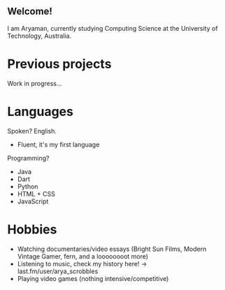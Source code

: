 ## Welcome!
I am Aryaman, currently studying Computing Science at the University of Technology, Australia.

# Previous projects


Work in progress...


# Languages

Spoken? English.
* Fluent, it's my first language

Programming? 
* Java
* Dart
* Python
* HTML + CSS
* JavaScript


# Hobbies
* Watching documentaries/video essays (Bright Sun Films, Modern Vintage Gamer, fern, and a loooooooot more)
* Listening to music, check my history here! -> last.fm/user/arya_scrobbles
* Playing video games (nothing intensive/competitive)



<!--
**AryamanSultania/AryamanSultania** is a ✨ _special_ ✨ repository because its `README.md` (this file) appears on your GitHub profile.

Here are some ideas to get you started:

- 🔭 I’m currently working on ...
- 🌱 I’m currently learning ...
- 👯 I’m looking to collaborate on ...
- 🤔 I’m looking for help with ...
- 💬 Ask me about ...
- 📫 How to reach me: ...
- 😄 Pronouns: ...
- ⚡ Fun fact: ...
-->
